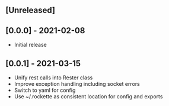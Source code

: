 ## [Unreleased]

## [0.0.0] - 2021-02-08

- Initial release


## [0.0.1] - 2021-03-15

- Unify rest calls into Rester class
- Improve exception handling including socket errors
- Switch to yaml for config
- Use ~/.rockette as consistent location for config and exports